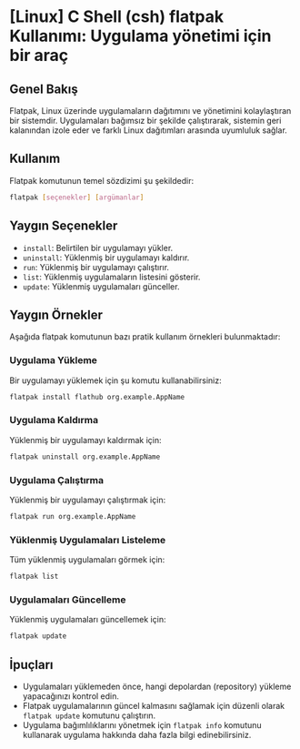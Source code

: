 # [Linux] C Shell (csh) flatpak Kullanımı: Uygulama yönetimi için bir araç

## Genel Bakış
Flatpak, Linux üzerinde uygulamaların dağıtımını ve yönetimini kolaylaştıran bir sistemdir. Uygulamaları bağımsız bir şekilde çalıştırarak, sistemin geri kalanından izole eder ve farklı Linux dağıtımları arasında uyumluluk sağlar.

## Kullanım
Flatpak komutunun temel sözdizimi şu şekildedir:

```bash
flatpak [seçenekler] [argümanlar]
```

## Yaygın Seçenekler
- `install`: Belirtilen bir uygulamayı yükler.
- `uninstall`: Yüklenmiş bir uygulamayı kaldırır.
- `run`: Yüklenmiş bir uygulamayı çalıştırır.
- `list`: Yüklenmiş uygulamaların listesini gösterir.
- `update`: Yüklenmiş uygulamaları günceller.

## Yaygın Örnekler
Aşağıda flatpak komutunun bazı pratik kullanım örnekleri bulunmaktadır:

### Uygulama Yükleme
Bir uygulamayı yüklemek için şu komutu kullanabilirsiniz:

```bash
flatpak install flathub org.example.AppName
```

### Uygulama Kaldırma
Yüklenmiş bir uygulamayı kaldırmak için:

```bash
flatpak uninstall org.example.AppName
```

### Uygulama Çalıştırma
Yüklenmiş bir uygulamayı çalıştırmak için:

```bash
flatpak run org.example.AppName
```

### Yüklenmiş Uygulamaları Listeleme
Tüm yüklenmiş uygulamaları görmek için:

```bash
flatpak list
```

### Uygulamaları Güncelleme
Yüklenmiş uygulamaları güncellemek için:

```bash
flatpak update
```

## İpuçları
- Uygulamaları yüklemeden önce, hangi depolardan (repository) yükleme yapacağınızı kontrol edin.
- Flatpak uygulamalarının güncel kalmasını sağlamak için düzenli olarak `flatpak update` komutunu çalıştırın.
- Uygulama bağımlılıklarını yönetmek için `flatpak info` komutunu kullanarak uygulama hakkında daha fazla bilgi edinebilirsiniz.